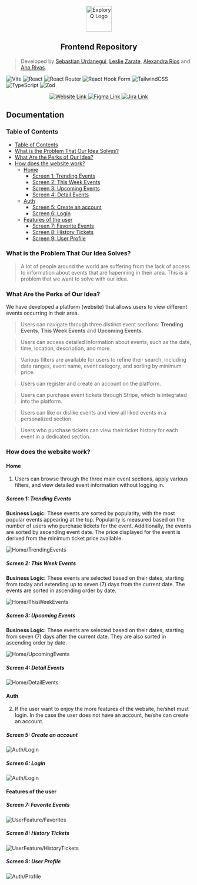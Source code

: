 <p align="center">
    <img src="./img/ExploryQ.png" alt="ExploryQ Logo" height="70">
</p>

<h2 align="center">Frontend Repository</h2>

> Developed by [Sebastian Urdanegui](https://github.com/SebastianUrdaneguiBisalaya), [Leslie Zarate](https://github.com/LeslieZT), [Alexandra Rios](https://github.com/alexamibco) and [Ana Rivas](https://github.com/Cabrakana).

![Vite](https://img.shields.io/badge/vite-%23646CFF.svg?style=for-the-badge&logo=vite&logoColor=white)
![React](https://img.shields.io/badge/react-%2320232a.svg?style=for-the-badge&logo=react&logoColor=%2361DAFB)
![React Router](https://img.shields.io/badge/React_Router-CA4245?style=for-the-badge&logo=react-router&logoColor=white)
![React Hook Form](https://img.shields.io/badge/React%20Hook%20Form-%23EC5990.svg?style=for-the-badge&logo=reacthookform&logoColor=white)
![TailwindCSS](https://img.shields.io/badge/tailwindcss-%2338B2AC.svg?style=for-the-badge&logo=tailwind-css&logoColor=white)
![TypeScript](https://img.shields.io/badge/typescript-%23007ACC.svg?style=for-the-badge&logo=typescript&logoColor=white)
![Zod](https://img.shields.io/badge/zod-%233068b7.svg?style=for-the-badge&logo=zod&logoColor=white)

<p align="center">
    <a href="https://exploryq.vercel.app" align="center">
        <img src="https://img.icons8.com/color/32/000000/link.png" alt="Website Link" />
    </a>
    <a href="https://www.figma.com/design/fXW7IPhMuYhg3kaVGTTiwD/App-To-Find-Events?node-id=0-1&m=dev&t=SPPGu7PemDSKcoaJ-1">
        <img src="https://img.icons8.com/color/32/000000/figma.png" alt="Figma Link" />
    </a>
    <a href="https://alexamibco.atlassian.net/jira/software/projects/EVENT/boards/67/timeline?shared=&atlOrigin=eyJpIjoiYzM0NDc1YWU0Y2Q1NGJkMzkzZWJhYjM4NDdjNWFlNzUiLCJwIjoiaiJ9">
        <img src="https://img.icons8.com/color/32/000000/jira.png" alt="Jira Link" />
    </a>
</p>

<div>
    <h2>Documentation</h2>
</div>

### Table of Contents

- [Table of Contents](#table-of-contents)
- [What is the Problem That Our Idea Solves?](#what-is-the-problem-that-our-idea-solves)
- [What Are the Perks of Our Idea?](#what-are-the-perks-of-our-idea)
- [How does the website work?](#how-does-the-website-work)
  - [Home](#home)
    - [Screen 1: Trending Events](#screen-1-trending-events)
    - [Screen 2: This Week Events](#screen-2-this-week-events)
    - [Screen 3: Upcoming Events](#screen-3-upcoming-events)
    - [Screen 4: Detail Events](#screen-4-detail-events)
  - [Auth](#auth)
    - [Screen 5: Create an account](#screen-5-create-an-account)
    - [Screen 6: Login](#screen-6-login)
  - [Features of the user](#features-of-the-user)
    - [Screen 7: Favorite Events](#screen-7-favorite-events)
    - [Screen 8: History Tickets](#screen-8-history-tickets)
    - [Screen 9: User Profile](#screen-9-user-profile)

### What is the Problem That Our Idea Solves?

> A lot of people around the world are suffering from the lack of access to information about events that are hapenning in their area. This is a problem that we want to solve with our idea.

### What Are the Perks of Our Idea?

We have developed a platform (website) that allows users to view different events occurring in their area.

> Users can navigate through three distinct event sections: **Trending Events**, **This Week Events** and **Upcoming Events**.

> Users can access detailed information about events, such as the date, time, location, description, and more.

> Various filters are available for users to refine their search, including date ranges, event name, event category, and sorting by minimum price.

> Users can register and create an account on the platform.

> Users can purchase event tickets through Stripe, which is integrated into the platform.

> Users can like or dislike events and view all liked events in a personalized section.

> Users who purchase tickets can view their ticket history for each event in a dedicated section.

### How does the website work?

#### Home

1. Users can browse through the three main event sections, apply various filters, and view detailed event information without logging in.

##### Screen 1: Trending Events

**Business Logic:** These events are sorted by popularity, with the most popular events appearing at the top. Popularity is measured based on the number of users who purchase tickets for the event. Additionally, the events are sorted by ascending event date. The price displayed for the event is derived from the minimum ticket price available.

![Home/TrendingEvents](./img/trendingevents.png)

##### Screen 2: This Week Events

**Business Logic:** These events are selected based on their dates, starting from today and extending up to seven (7) days from the current date. The events are sorted in ascending order by date.

![Home/ThisWeekEvents](./img/thisweek.png)

##### Screen 3: Upcoming Events

**Business Logic:** These events are selected based on their dates, starting from seven (7) days after the current date. They are also sorted in ascending order by date.

![Home/UpcomingEvents](./img/upcoming.png)

##### Screen 4: Detail Events

![Home/DetailEvents](./img/detailevent.png)

#### Auth

2. If the user want to enjoy the more features of the website, he/shet must login. In the case the user does not have an account, he/she can create an account.

##### Screen 5: Create an account

![Auth/Login](./img/signup.png)

##### Screen 6: Login

![Auth/Login](./img/login.png)

#### Features of the user

##### Screen 7: Favorite Events

![UserFeature/Favorites](./img/login.png)

##### Screen 8: History Tickets

![UserFeature/HistoryTickets](./img/login.png)

##### Screen 9: User Profile

![Auth/Profile](./img/login.png)
